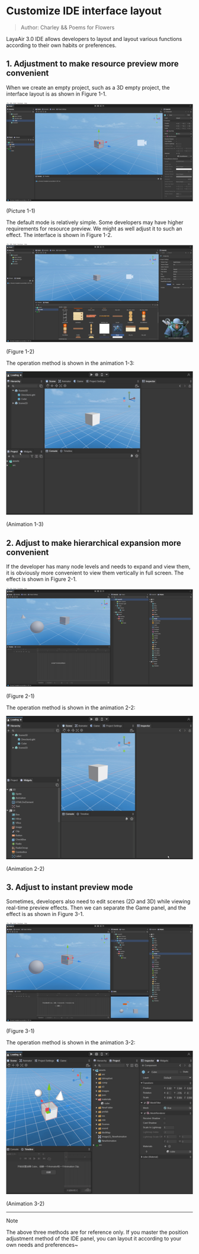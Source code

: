 # Customize IDE interface layout

> Author: Charley && Poems for Flowers

LayaAir 3.0 IDE allows developers to layout and layout various functions according to their own habits or preferences.

## 1. Adjustment to make resource preview more convenient

When we create an empty project, such as a 3D empty project, the interface layout is as shown in Figure 1-1.

![](img/1-1.png)

(Picture 1-1)

The default mode is relatively simple. Some developers may have higher requirements for resource preview. We might as well adjust it to such an effect. The interface is shown in Figure 1-2.

![](img/1-2.png)  

(Figure 1-2)

The operation method is shown in the animation 1-3:

![](img/1-3.gif)

(Animation 1-3)



## 2. Adjust to make hierarchical expansion more convenient

If the developer has many node levels and needs to expand and view them, it is obviously more convenient to view them vertically in full screen. The effect is shown in Figure 2-1.

![](img/2-1.png)    

(Figure 2-1)

The operation method is shown in the animation 2-2:

![](img/2-1.gif)

(Animation 2-2)



## 3. Adjust to instant preview mode

Sometimes, developers also need to edit scenes (2D and 3D) while viewing real-time preview effects. Then we can separate the Game panel, and the effect is as shown in Figure 3-1.

![img](img/3-1.png)  

(Figure 3-1)

The operation method is shown in the animation 3-2:

![](img/3-2.gif)

(Animation 3-2)

---

> [!Note]
>
> The above three methods are for reference only. If you master the position adjustment method of the IDE panel, you can layout it according to your own needs and preferences~

